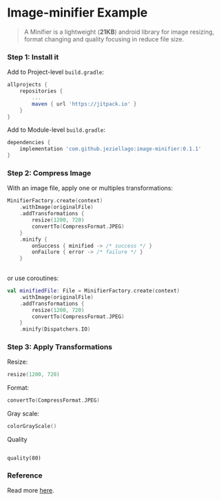 # Image-minifier Example


> A Minifier is a lightweight (**21KB**) android library for image resizing, format changing and quality focusing in reduce file size.


### Step 1: Install it

Add to Project-level `build.gradle`:

```groovy
allprojects {
    repositories {
        ...
        maven { url 'https://jitpack.io' }
    }
}
```
Add to Module-level `build.gradle`:

```groovy
dependencies {
    implementation 'com.github.jeziellago:image-minifier:0.1.1'
}
```


### Step 2: Compress Image

With an image file, apply one or multiples transformations:

```kotlin
MinifierFactory.create(context)
    .withImage(originalFile)
    .addTransformations {
        resize(1200, 720)
        convertTo(CompressFormat.JPEG)
    }
    .minify {
        onSuccess { minified -> /* success */ }
        onFailure { error -> /* failure */ }
    }
        
```
or use coroutines:

```kotlin
val minifiedFile: File = MinifierFactory.create(context)
    .withImage(originalFile)
    .addTransformations {
        resize(1200, 720)
        convertTo(CompressFormat.JPEG)
    }
    .minify(Dispatchers.IO)
```

### Step 3: Apply Transformations

Resize:

```kotlin
resize(1200, 720)
```

Format:

```kotlin
convertTo(CompressFormat.JPEG)
```
Gray scale:

```kotlin
colorGrayScale()
```
Quality
```kotlin:

quality(80)
```

### Reference

Read more [here](https://github.com/jeziellago/image-minifier).
